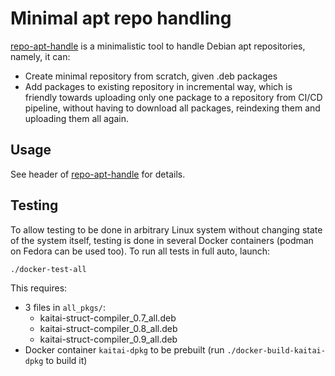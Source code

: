 # Minimal apt repo handling

[repo-apt-handle](repo-apt-handle) is a minimalistic tool to handle Debian apt repositories, namely, it can:

* Create minimal repository from scratch, given .deb packages
* Add packages to existing repository in incremental way, which is friendly towards uploading only one package to a repository from CI/CD pipeline, without having to download all packages, reindexing them and uploading them all again.

## Usage

See header of [repo-apt-handle](repo-apt-handle) for details.

## Testing

To allow testing to be done in arbitrary Linux system without changing state of the system itself, testing is done in several Docker containers (podman on Fedora can be used too). To run all tests in full auto, launch:

```sh
./docker-test-all
```

This requires:

* 3 files in `all_pkgs/`:
  * kaitai-struct-compiler_0.7_all.deb
  * kaitai-struct-compiler_0.8_all.deb
  * kaitai-struct-compiler_0.9_all.deb
* Docker container `kaitai-dpkg` to be prebuilt (run `./docker-build-kaitai-dpkg` to build it)
